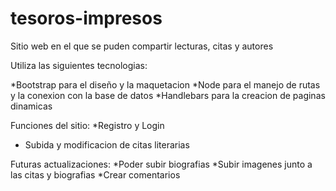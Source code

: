 # tesoros-impresos
Sitio web en el que se puden compartir lecturas, citas y autores


Utiliza las siguientes tecnologias:

*Bootstrap para el diseño y la maquetacion
*Node para el manejo de rutas y la conexion con la base de datos
*Handlebars para la creacion de paginas dinamicas

Funciones del sitio:
*Registro y Login
* Subida y modificacion de citas literarias

Futuras actualizaciones:
*Poder subir biografias
*Subir imagenes junto a las citas y biografias
*Crear comentarios 
